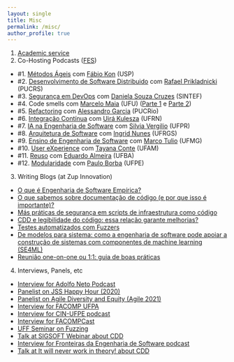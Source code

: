 ```yaml
---
layout: single
title: Misc
permalink: /misc/
author_profile: true
---
```


1. [Academic service](/service)
2. Co-Hosting Podcasts ([FES](https://twitter.com/FronteirasES))
  - #1. [Métodos Ágeis](https://anchor.fm/fronteirases/episodes/1--Mtodos-geis-com-Prof--Fabio-Kon-IMEUSP-efcsgo/a-a2f6hlf) com [Fábio Kon](https://www.ime.usp.br/~kon/) (USP)
  - #2. [Desenvolvimento de Software Distribuido](https://anchor.fm/fronteirases/episodes/2--Desenvolvimento-de-Software-Distribudo-com-Prof--Rafael-Prikladnicki-PUCRS-egnuaj/a-a2mreo1) com [Rafael Prikladnicki](https://www.inf.pucrs.br/rafael/) (PUCRS)
  - #3. [Segurança em DevOps](https://anchor.fm/fronteirases/episodes/3--Segurana-em-DevOps-com-Daniela-S--Cruzes-SINTEFNTNU-ei0u14/a-a2u1mgj) com [Daniela Souza Cruzes](https://scholar.google.com/citations?user=w_cOgesAAAAJ&hl=en) (SINTEF)
  - #4. Code smells com [Marcelo Maia](http://www.portal.facom.ufu.br/pessoas/docentes/marcelo-de-almeida-maia) (UFU) ([Parte 1](https://anchor.fm/fronteirases/episodes/4--Code-smells-com-Marcelo-Maia-UFU---Parte-1-ejkpqr/a-a37b3e1) e [Parte 2](https://anchor.fm/fronteirases/episodes/4--Code-smells-com-Marcelo-Maia-UFU---Parte-2-ekctv0/a-a3d6j22))
  - #5. [Refactoring](https://anchor.fm/fronteirases/episodes/5--Refactoring-com-Alessandro-Garcia-PUC-Rio-el2og7/a-a3idv99) com [Alessandro Garcia](http://www-di.inf.puc-rio.br/~afgarcia/) (PUCRio)
  - #6. [Integração Contínua](https://anchor.fm/fronteirases/episodes/6--Integrao-Contnua-com-Uir-Kulesza-UFRN-emqviu) com [Uirá Kulesza](https://www.dimap.ufrn.br/~uira/) (UFRN)
  - #7. [IA na Engenharia de Software](https://anchor.fm/fronteirases/episodes/7--IA-na-Engenharia-de-Software-com-Silvia-Regina-Vergilio-UFPR-ens1p4) com [Silvia Vergilio](https://www.inf.ufpr.br/silvia/) (UFPR)
  - #8. [Arquitetura de Software](https://anchor.fm/fronteirases/episodes/8--Arquitetura-de-Software-com-Ingrid-Nunes-UFRGS-ep4lg3) com [Ingrid Nunes](https://ingridnunes.github.io/) (UFRGS)
  - #9. [Ensino de Engenharia de Software](https://anchor.fm/fronteirases/episodes/9--Ensino-de-Engenharia-de-Software-com-Marco-Tulio-Valente-UFMG-eqbqoh) com [Marco Tulio](https://homepages.dcc.ufmg.br/~mtov/) (UFMG)
  - #10. [User eXperience](https://anchor.fm/fronteirases/episodes/10--User-Experience-UX-com-Tayana-Conte-UFAM-esqjr9) com [Tayana Conte](https://scholar.google.com.br/citations?user=aThv_5UAAAAJ&hl=en) (UFAM)
  - #11. [Reuso](https://anchor.fm/fronteirases/episodes/11--Reuso-de-Software-com-Eduardo-Almeida-UFBA-ev9co7) com [Eduardo Almeira](#) (UFBA)
  - #12. [Modularidade](https://anchor.fm/fronteirases/episodes/Modularidade-de-Software-com-Paulo-Borba-UFPE-e11atq2) com [Paulo Borba](https://pauloborba.github.io/) (UFPE)
3. Writing Blogs (at Zup Innovation)
- [O que é Engenharia de Software Empírica?](https://www.zup.com.br/blog/o-que-e-engenharia-de-software-empirica)
- [O que sabemos sobre documentação de código (e por que isso é importante)?](https://www.zup.com.br/blog/documentacao-de-software)
- [Más práticas de segurança em scripts de infraestrutura como código](https://www.zup.com.br/blog/infraestrutura-como-codigo-seguranca-em-scripts)
- [CDD e legibilidade do código: essa relação garante melhorias?](https://www.zup.com.br/blog/cdd-e-legibilidade-de-codigo)
- [Testes automatizados com Fuzzers](https://www.zup.com.br/blog/teste-fuzzing)
- [De modelos para sistema: como a engenharia de software pode apoiar a construção de sistemas com componentes de machine learning (SE4ML)](https://www.zup.com.br/blog/se4ml)
- [Reunião one-on-one ou 1:1: guia de boas práticas](https://www.zup.com.br/blog/reuniao-one-on-one-1-1)
4. Interviews, Panels, etc
 - [Interview for Adolfo Neto Podcast](https://anchor.fm/adolfont/episodes/Gustavo-Pinto-Professor-da-Universidade-Federal-do-Par-edaps1)
 - [Panelist on JSS Happy Hour (2020)](https://www.youtube.com/watch?v=rXASV77Sbvk)
 - [Panelist on Agile Diversity and Equity (Agile 2021)](#)
 - [Interview for FACOMP UFPA](https://www.youtube.com/watch?v=H7OeIxuNMSM)
 - [Interview for CIN-UFPE podcast](https://anchor.fm/podcast-cin/episodes/Episdio-piloto-podcasts-organizados-por-alunas--alunos--ex-alunas-e-ex-alunos-do-CIn-e154nt5)
 - [Interview for FACOMPCast](https://open.spotify.com/show/7oGkFKS4eV4WM2XjbEFeJu)
 - [UFF Seminar on Fuzzing](https://www.youtube.com/watch?v=_u2le0BQvDI)
 - [Talk at SIGSOFT Webinar about CDD](https://events.zoom.us/ev/AkTdJnpvc2Dz9cPwATnKzeLm38z9EojN0H0_LGsuk5VMOzI0Op23~AggLXsr32QYFjq8BlYLZ5I06Dg?lmt=1666042207000)
 - [Interview for Fronteiras da Engenharia de Software podcast](https://podcasters.spotify.com/pod/show/fronteirases/episodes/32-Cognitive-Driven-Development--com-Gustavo-Pinto-Zup-Innovation-e-UFPA-e1utfhr)
 - [Talk at It will never work in theory! about CDD](#)